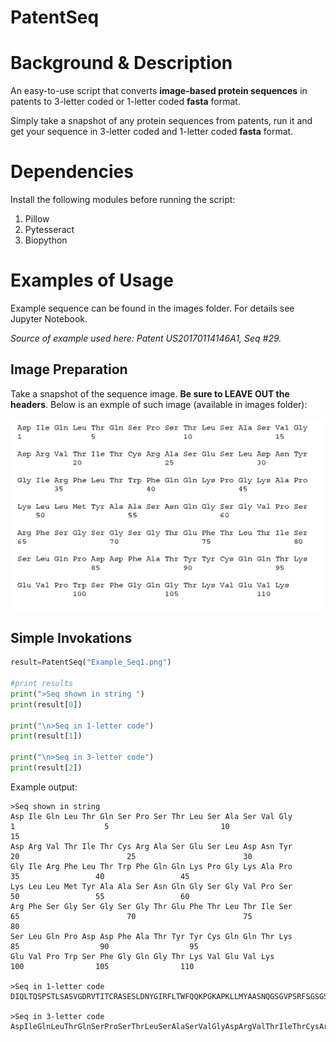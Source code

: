 # PatentSeq

# Background & Description

An easy-to-use script that converts **image-based protein sequences**
in patents to 3-letter coded or 1-letter coded **fasta** format.

Simply take a snapshot of any protein sequences from patents, run it and get your sequence in 3-letter coded and 1-letter coded **fasta** format.

# Dependencies

Install the following modules before running the script:
1. Pillow
2. Pytesseract
3. Biopython

# Examples of Usage
Example sequence can be found in the images folder. For details see Jupyter Notebook. 

*Source of example used here: Patent US20170114146A1, Seq #29.*

## Image Preparation
Take a snapshot of the sequence image. **Be sure to LEAVE OUT the headers**. Below is an exmple of such image (available in images folder):

![](https://github.com/xinyu-dev/PatentSeq/blob/master/images/Example_Seq1.png)

## Simple Invokations

```python
result=PatentSeq("Example_Seq1.png")

#print results
print(">Seq shown in string ")
print(result[0])

print("\n>Seq in 1-letter code")
print(result[1])

print("\n>Seq in 3-letter code")
print(result[2])
```

Example output: 
```
>Seq shown in string 
Asp Ile Gln Leu Thr Gln Ser Pro Ser Thr Leu Ser Ala Ser Val Gly
1                    5                         10                        15
Asp Arg Val Thr Ile Thr Cys Arg Ala Ser Glu Ser Leu Asp Asn Tyr
20                        25                        30
Gly Ile Arg Phe Leu Thr Trp Phe Gln Gln Lys Pro Gly Lys Ala Pro
35                 40                 45
Lys Leu Leu Met Tyr Ala Ala Ser Asn Gln Gly Ser Gly Val Pro Ser
50                 55                 60
Arg Phe Ser Gly Ser Gly Ser Gly Thr Glu Phe Thr Leu Thr Ile Ser
65                        70                        75                        80
Ser Leu Gln Pro Asp Asp Phe Ala Thr Tyr Tyr Cys Gln Gln Thr Lys
85                  90                  95
Glu Val Pro Trp Ser Phe Gly Gln Gly Thr Lys Val Glu Val Lys
100                105                110

>Seq in 1-letter code
DIQLTQSPSTLSASVGDRVTITCRASESLDNYGIRFLTWFQQKPGKAPKLLMYAASNQGSGVPSRFSGSGSGTEFTLTISSLQPDDFATYYCQQTKEVPWSFGQGTKVEVK

>Seq in 3-letter code
AspIleGlnLeuThrGlnSerProSerThrLeuSerAlaSerValGlyAspArgValThrIleThrCysArgAlaSerGluSerLeuAspAsnTyrGlyIleArgPheLeuThrTrpPheGlnGlnLysProGlyLysAlaProLysLeuLeuMetTyrAlaAlaSerAsnGlnGlySerGlyValProSerArgPheSerGlySerGlySerGlyThrGluPheThrLeuThrIleSerSerLeuGlnProAspAspPheAlaThrTyrTyrCysGlnGlnThrLysGluValProTrpSerPheGlyGlnGlyThrLysValGluValLys

```
